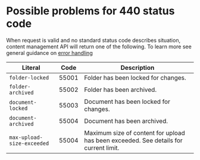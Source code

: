   
Possible problems for 440 status code
=====================================

When request is valid and no standard status code describes situation, content management API will return one of the following. To learn more see general guidance on [error handling]()

Literal 				        | Code 	| Description
--------------------------------|-------|-----------------------------------------
`folder-locked`			        | 55001	| Folder has been locked for changes.
`folder-archived`		        | 55002	| Folder has been archived.
`document-locked`		        | 55003	| Document has been locked for changes.
`document-archived`             | 55004	| Document has been archived. 
`max-upload-size-exceeded`	    | 55004	| Maximum size of content for upload has been exceeded. See details for current limit.
